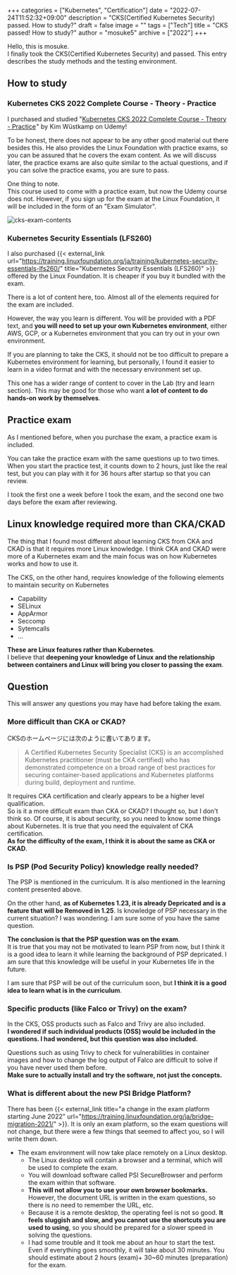 +++
categories = ["Kubernetes", "Certification"]
date = "2022-07-24T11:52:32+09:00"
description = "CKS(Certified Kubernetes Security) passed. How to study?"
draft = false
image = ""
tags = ["Tech"]
title = "CKS passed! How to study?"
author = "mosuke5"
archive = ["2022"]
+++

Hello, this is mosuke.  
I finally took the CKS(Certified Kubernetes Security) and passed. This entry describes the study methods and the testing environment.
<!--more-->

## How to study
### Kubernetes CKS 2022 Complete Course - Theory - Practice
I purchased and studied "<a href="https://px.a8.net/svt/ejp?a8mat=3H3F8L+198YR6+3L4M+BW8O2&a8ejpredirect=https%3A%2F%2Fwww.udemy.com%2Fcourse%2Fcertified-kubernetes-security-specialist%2F" rel="nofollow">Kubernetes CKS 2022 Complete Course - Theory - Practice</a><img border="0" width="1" height="1" src="https://www11.a8.net/0.gif?a8mat=3H3F8L+198YR6+3L4M+BW8O2" alt="">" by Kim Wüstkamp on Udemy!

To be honest, there does not appear to be any other good material out there besides this. He also provides the Linux Foundation with practice exams, so you can be assured that he covers the exam content. As we will discuss later, the practice exams are also quite similar to the actual questions, and if you can solve the practice exams, you are sure to pass.

One thing to note.  
This course used to come with a practice exam, but now the Udemy course does not.
However, if you sign up for the exam at the Linux Foundation, it will be included in the form of an "Exam Simulator".

![cks-exam-contents](/image/cks-exam-contents-en.png)

### Kubernetes Security Essentials (LFS260)
I also purchased {{< external_link url="https://training.linuxfoundation.org/ja/training/kubernetes-security-essentials-lfs260/" title="Kubernetes Security Essentials (LFS260)" >}} offered by the Linux Foundation. It is cheaper if you buy it bundled with the exam.

There is a lot of content here, too. Almost all of the elements required for the exam are included.

However, the way you learn is different. You will be provided with a PDF text, and **you will need to set up your own Kubernetes environment**, either AWS, GCP, or a Kubernetes environment that you can try out in your own environment.

If you are planning to take the CKS, it should not be too difficult to prepare a Kubernetes environment for learning, but personally, I found it easier to learn in a video format and with the necessary environment set up.

This one has a wider range of content to cover in the Lab (try and learn section). This may be good for those who want **a lot of content to do hands-on work by themselves**.

## Practice exam
As I mentioned before, when you purchase the exam, a practice exam is included.

You can take the practice exam with the same questions up to two times.
When you start the practice test, it counts down to 2 hours, just like the real test, but you can play with it for 36 hours after startup so that you can review.

I took the first one a week before I took the exam, and the second one two days before the exam after reviewing.

## Linux knowledge required more than CKA/CKAD
The thing that I found most different about learning CKS from CKA and CKAD is that it requires more Linux knowledge.
I think CKA and CKAD were more of a Kubernetes exam and the main focus was on how Kubernetes works and how to use it.

The CKS, on the other hand, requires knowledge of the following elements to maintain security on Kubernetes

- Capability
- SELinux
- AppArmor
- Seccomp
- Sytemcalls
- ...

**These are Linux features rather than Kubernetes**.  
I believe that **deepening your knowledge of Linux and the relationship between containers and Linux will bring you closer to passing the exam**.

## Question
This will answer any questions you may have had before taking the exam.

### More difficult than CKA or CKAD?
CKSのホームページには次のように書いてあります。

> A Certified Kubernetes Security Specialist (CKS) is an accomplished Kubernetes practitioner (must be CKA certified) who has demonstrated competence on a broad range of best practices for securing container-based applications and Kubernetes platforms during build, deployment and runtime.

It requires CKA certification and clearly appears to be a higher level qualification.  
So is it a more difficult exam than CKA or CKAD? I thought so, but I don't think so.
Of course, it is about security, so you need to know some things about Kubernetes. It is true that you need the equivalent of CKA certification.  
**As for the difficulty of the exam, I think it is about the same as CKA or CKAD**.

### Is PSP (Pod Security Policy) knowledge really needed?
The PSP is mentioned in the curriculum. It is also mentioned in the learning content presented above.  

On the other hand, **as of Kubernetes 1.23, it is already Depricated and is a feature that will be Removed in 1.25**. Is knowledge of PSP necessary in the current situation? I was wondering. I am sure some of you have the same question.

**The conclusion is that the PSP question was on the exam**.  
It is true that you may not be motivated to learn PSP from now, but I think it is a good idea to learn it while learning the background of PSP depricated. I am sure that this knowledge will be useful in your Kubernetes life in the future.

I am sure that PSP will be out of the curriculum soon, but **I think it is a good idea to learn what is in the curriculum**.

### Specific products (like Falco or Trivy) on the exam?
In the CKS, OSS products such as Falco and Trivy are also included.  
**I wondered if such individual products (OSS) would be included in the questions. I had wondered, but this question was also included.**

Questions such as using Trivy to check for vulnerabilities in container images and how to change the log output of Falco are difficult to solve if you have never used them before.  
**Make sure to actually install and try the software, not just the concepts.**

### What is different about the new PSI Bridge Platform?
There has been {{< external_link title="a change in the exam platform starting June 2022" url="https://training.linuxfoundation.org/ja/bridge-migration-2021/" >}}.
It is only an exam platform, so the exam questions will not change, but there were a few things that seemed to affect you, so I will write them down.

- The exam environment will now take place remotely on a Linux desktop.
  - The Linux desktop will contain a browser and a terminal, which will be used to complete the exam.
  - You will download software called PSI SecureBrowser and perform the exam within that software.
  - **This will not allow you to use your own browser bookmarks.** However, the document URL is written in the exam questions, so there is no need to remember the URL, etc.
  - Because it is a remote desktop, the operating feel is not so good. **It feels sluggish and slow, and you cannot use the shortcuts you are used to using**, so you should be prepared for a slower speed in solving the questions.
  - I had some trouble and it took me about an hour to start the test. Even if everything goes smoothly, it will take about 30 minutes. You should estimate about 2 hours (exam)+ 30~60 minutes (preparation) for the exam.